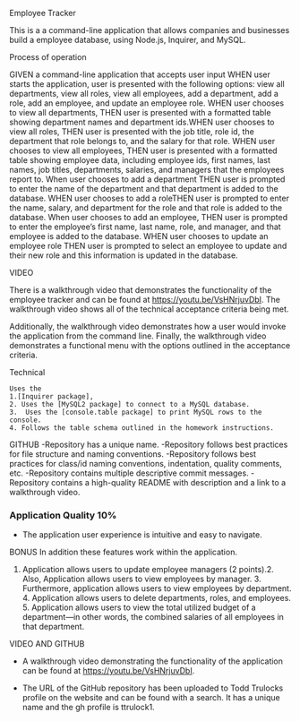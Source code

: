 Employee Tracker

This is a a command-line application that allows companies and businesses build a employee database, using Node.js, Inquirer, and MySQL.


Process of operation

GIVEN a command-line application that accepts user input WHEN user starts the application, user is presented with the following options: view all departments, view all roles, view all employees, add a department, add a role, add an employee, and update an employee role. WHEN user chooses to view all departments, THEN user is presented with a formatted table showing department names and department ids.WHEN user chooses to view all roles, THEN user is presented with the job title, role id, the department that role belongs to, and the salary for that role. WHEN user chooses to view all employees, THEN user is presented with a formatted table showing employee data, including employee ids, first names, last names, job titles, departments, salaries, and managers that the employees report to. When user chooses to add a department THEN user is prompted to enter the name of the department and that department is added to the database. WHEN user chooses to add a roleTHEN user is prompted to enter the name, salary, and department for the role and that role is added to the database. When user chooses to add an employee, THEN user is prompted to enter the employee’s first name, last name, role, and manager, and that employee is added to the database. WHEN user chooses to update an employee role THEN user is prompted to select an employee to update and their new role and this information is updated in the database.

VIDEO

There is a walkthrough video that demonstrates the functionality of the employee tracker and can be found at https://youtu.be/VsHNrjuvDbI. The walkthrough video shows all of the technical acceptance criteria being met.

Additionally, the walkthrough video demonstrates how a user would invoke the application from the command line. Finally, the walkthrough video demonstrates a functional menu with the options outlined in the acceptance criteria.

Technical 

    Uses the 
    1.[Inquirer package], 
    2. Uses the [MySQL2 package] to connect to a MySQL database. 
    3.  Uses the [console.table package] to print MySQL rows to the console.
    4. Follows the table schema outlined in the homework instructions.

GITHUB 
-Repository has a unique name.
-Repository follows best practices for file structure and naming conventions.
-Repository follows best practices for class/id naming conventions, indentation, quality comments, etc.
-Repository contains multiple descriptive commit messages.
-Repository contains a high-quality README with description and a link to a walkthrough video.

### Application Quality 10%

* The application user experience is intuitive and easy to navigate.

BONUS
In addition these features work within the application.

1. Application allows users to update employee managers (2 points).2. Also, Application allows users to view employees by manager. 3. Furthermore, application allows users to view employees by department. 4. Application allows users to delete departments, roles, and employees. 5. Application allows users to view the total utilized budget of a department&mdash;in other words, the combined salaries of all employees in that department. 

VIDEO AND GITHUB

* A walkthrough video demonstrating the functionality of the application can be found at https://youtu.be/VsHNrjuvDbI.

* The URL of the GitHub repository has been uploaded to Todd Trulocks profile on the website and can be found with a search. It has a unique name and the gh profile is ttrulock1.